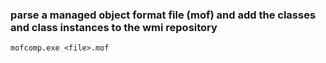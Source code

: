 ### parse a managed object format file (mof) and add the classes and class instances to the wmi repository
```
mofcomp.exe <file>.mof
```

